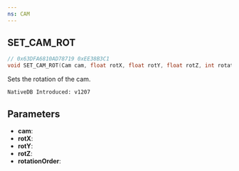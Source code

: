 ```yaml
---
ns: CAM
---
```

## SET_CAM_ROT

```c
// 0x63DFA6810AD78719 0xEE38B3C1
void SET_CAM_ROT(Cam cam, float rotX, float rotY, float rotZ, int rotationOrder);
```

Sets the rotation of the cam.

```
NativeDB Introduced: v1207
```

## Parameters
* **cam**:
* **rotX**:
* **rotY**:
* **rotZ**:
* **rotationOrder**:
